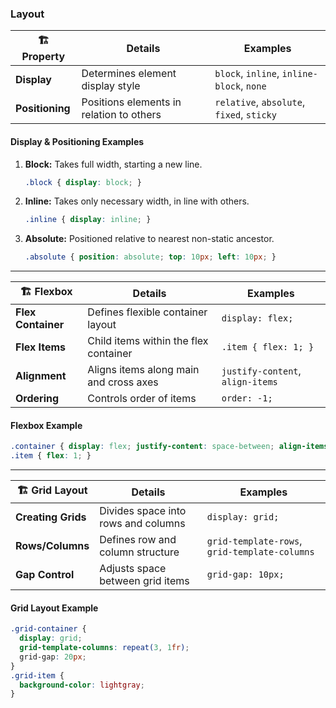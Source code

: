 ### Layout

| 🏗️ **Property**        | **Details**                                       | **Examples**                       |
|------------------------|---------------------------------------------------|------------------------------------|
| **Display**            | Determines element display style                  | `block`, `inline`, `inline-block`, `none`  |
| **Positioning**        | Positions elements in relation to others          | `relative`, `absolute`, `fixed`, `sticky`  |

#### **Display & Positioning Examples**

1. **Block:** Takes full width, starting a new line.  
   ```css
   .block { display: block; }
   ```

2. **Inline:** Takes only necessary width, in line with others.  
   ```css
   .inline { display: inline; }
   ```

3. **Absolute:** Positioned relative to nearest non-static ancestor.  
   ```css
   .absolute { position: absolute; top: 10px; left: 10px; }
   ```

---

| 🏗️ **Flexbox**               | **Details**                                    | **Examples**                                 |
|------------------------------|------------------------------------------------|----------------------------------------------|
| **Flex Container**           | Defines flexible container layout              | `display: flex;`                             |
| **Flex Items**               | Child items within the flex container          | `.item { flex: 1; }`                         |
| **Alignment**                | Aligns items along main and cross axes         | `justify-content`, `align-items`             |
| **Ordering**                 | Controls order of items                        | `order: -1;`                                 |

#### **Flexbox Example**

```css
.container { display: flex; justify-content: space-between; align-items: center; }
.item { flex: 1; }
```

---

| 🏗️ **Grid Layout**           | **Details**                                    | **Examples**                                 |
|------------------------------|------------------------------------------------|----------------------------------------------|
| **Creating Grids**           | Divides space into rows and columns            | `display: grid;`                             |
| **Rows/Columns**             | Defines row and column structure               | `grid-template-rows`, `grid-template-columns`|
| **Gap Control**              | Adjusts space between grid items               | `grid-gap: 10px;`                            |

#### **Grid Layout Example**

```css
.grid-container {
  display: grid;
  grid-template-columns: repeat(3, 1fr);
  grid-gap: 20px;
}
.grid-item {
  background-color: lightgray;
}
```
